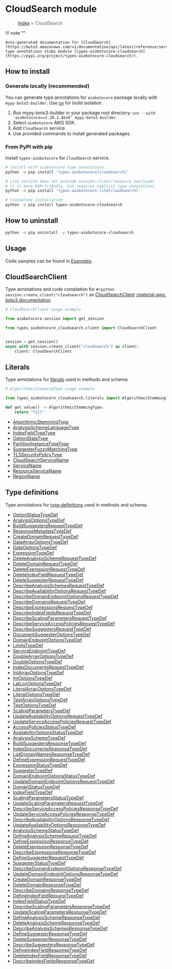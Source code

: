 # CloudSearch module

> [Index](../README.md) > CloudSearch


!!! note ""

    Auto-generated documentation for [CloudSearch](https://boto3.amazonaws.com/v1/documentation/api/latest/reference/services/cloudsearch.html#cloudsearch)
    type annotations stubs module [types-aiobotocore-cloudsearch](https://pypi.org/project/types-aiobotocore-cloudsearch/).

## How to install

### Generate locally (recommended)

You can generate type annotations for `aiobotocore` package locally with `mypy-boto3-builder`.
Use [uv](https://docs.astral.sh/uv/getting-started/installation/) for build isolation.

1. Run mypy-boto3-builder in your package root directory: `uvx --with 'aiobotocore==2.20.1.dev0' mypy-boto3-builder`
1. Select `aiobotocore` AWS SDK.
1. Add `CloudSearch` service.
1. Use provided commands to install generated packages.



### From PyPI with pip

Install `types-aiobotocore` for `CloudSearch` service.

```bash
# install with aiobotocore type annotations
python -m pip install 'types-aiobotocore[cloudsearch]'

# Lite version does not provide session.client/resource overloads
# it is more RAM-friendly, but requires explicit type annotations
python -m pip install 'types-aiobotocore-lite[cloudsearch]'

# standalone installation
python -m pip install types-aiobotocore-cloudsearch
```



## How to uninstall

```bash
python -m pip uninstall -y types-aiobotocore-cloudsearch
```

## Usage

Code samples can be found in [Examples](./usage.md).

## CloudSearchClient

Type annotations and code completion for  `#!python session.create_client("cloudsearch")` as [CloudSearchClient](./client.md)
[:material-aws: boto3 documentation](https://boto3.amazonaws.com/v1/documentation/api/latest/reference/services/cloudsearch.html#CloudSearch.Client)

```python
# CloudSearchClient usage example

from aiobotocore.session import get_session

from types_aiobotocore_cloudsearch.client import CloudSearchClient


session = get_session()
async with session.create_client("cloudsearch") as client:
    client: CloudSearchClient
```








## Literals

Type annotations for [literals](./literals.md) used in methods and schema.

```python
# AlgorithmicStemmingType usage example

from types_aiobotocore_cloudsearch.literals import AlgorithmicStemmingType

def get_value() -> AlgorithmicStemmingType:
    return "full"
```

- [AlgorithmicStemmingType](./literals.md#algorithmicstemmingtype)
- [AnalysisSchemeLanguageType](./literals.md#analysisschemelanguagetype)
- [IndexFieldTypeType](./literals.md#indexfieldtypetype)
- [OptionStateType](./literals.md#optionstatetype)
- [PartitionInstanceTypeType](./literals.md#partitioninstancetypetype)
- [SuggesterFuzzyMatchingType](./literals.md#suggesterfuzzymatchingtype)
- [TLSSecurityPolicyType](./literals.md#tlssecuritypolicytype)
- [CloudSearchServiceName](./literals.md#cloudsearchservicename)
- [ServiceName](./literals.md#servicename)
- [ResourceServiceName](./literals.md#resourceservicename)
- [RegionName](./literals.md#regionname)




## Type definitions

Type annotations for [type definitions](./type_defs.md) used in methods and schema.

- [OptionStatusTypeDef](./type_defs.md#optionstatustypedef)
- [AnalysisOptionsTypeDef](./type_defs.md#analysisoptionstypedef)
- [BuildSuggestersRequestTypeDef](./type_defs.md#buildsuggestersrequesttypedef)
- [ResponseMetadataTypeDef](./type_defs.md#responsemetadatatypedef)
- [CreateDomainRequestTypeDef](./type_defs.md#createdomainrequesttypedef)
- [DateArrayOptionsTypeDef](./type_defs.md#datearrayoptionstypedef)
- [DateOptionsTypeDef](./type_defs.md#dateoptionstypedef)
- [ExpressionTypeDef](./type_defs.md#expressiontypedef)
- [DeleteAnalysisSchemeRequestTypeDef](./type_defs.md#deleteanalysisschemerequesttypedef)
- [DeleteDomainRequestTypeDef](./type_defs.md#deletedomainrequesttypedef)
- [DeleteExpressionRequestTypeDef](./type_defs.md#deleteexpressionrequesttypedef)
- [DeleteIndexFieldRequestTypeDef](./type_defs.md#deleteindexfieldrequesttypedef)
- [DeleteSuggesterRequestTypeDef](./type_defs.md#deletesuggesterrequesttypedef)
- [DescribeAnalysisSchemesRequestTypeDef](./type_defs.md#describeanalysisschemesrequesttypedef)
- [DescribeAvailabilityOptionsRequestTypeDef](./type_defs.md#describeavailabilityoptionsrequesttypedef)
- [DescribeDomainEndpointOptionsRequestTypeDef](./type_defs.md#describedomainendpointoptionsrequesttypedef)
- [DescribeDomainsRequestTypeDef](./type_defs.md#describedomainsrequesttypedef)
- [DescribeExpressionsRequestTypeDef](./type_defs.md#describeexpressionsrequesttypedef)
- [DescribeIndexFieldsRequestTypeDef](./type_defs.md#describeindexfieldsrequesttypedef)
- [DescribeScalingParametersRequestTypeDef](./type_defs.md#describescalingparametersrequesttypedef)
- [DescribeServiceAccessPoliciesRequestTypeDef](./type_defs.md#describeserviceaccesspoliciesrequesttypedef)
- [DescribeSuggestersRequestTypeDef](./type_defs.md#describesuggestersrequesttypedef)
- [DocumentSuggesterOptionsTypeDef](./type_defs.md#documentsuggesteroptionstypedef)
- [DomainEndpointOptionsTypeDef](./type_defs.md#domainendpointoptionstypedef)
- [LimitsTypeDef](./type_defs.md#limitstypedef)
- [ServiceEndpointTypeDef](./type_defs.md#serviceendpointtypedef)
- [DoubleArrayOptionsTypeDef](./type_defs.md#doublearrayoptionstypedef)
- [DoubleOptionsTypeDef](./type_defs.md#doubleoptionstypedef)
- [IndexDocumentsRequestTypeDef](./type_defs.md#indexdocumentsrequesttypedef)
- [IntArrayOptionsTypeDef](./type_defs.md#intarrayoptionstypedef)
- [IntOptionsTypeDef](./type_defs.md#intoptionstypedef)
- [LatLonOptionsTypeDef](./type_defs.md#latlonoptionstypedef)
- [LiteralArrayOptionsTypeDef](./type_defs.md#literalarrayoptionstypedef)
- [LiteralOptionsTypeDef](./type_defs.md#literaloptionstypedef)
- [TextArrayOptionsTypeDef](./type_defs.md#textarrayoptionstypedef)
- [TextOptionsTypeDef](./type_defs.md#textoptionstypedef)
- [ScalingParametersTypeDef](./type_defs.md#scalingparameterstypedef)
- [UpdateAvailabilityOptionsRequestTypeDef](./type_defs.md#updateavailabilityoptionsrequesttypedef)
- [UpdateServiceAccessPoliciesRequestTypeDef](./type_defs.md#updateserviceaccesspoliciesrequesttypedef)
- [AccessPoliciesStatusTypeDef](./type_defs.md#accesspoliciesstatustypedef)
- [AvailabilityOptionsStatusTypeDef](./type_defs.md#availabilityoptionsstatustypedef)
- [AnalysisSchemeTypeDef](./type_defs.md#analysisschemetypedef)
- [BuildSuggestersResponseTypeDef](./type_defs.md#buildsuggestersresponsetypedef)
- [IndexDocumentsResponseTypeDef](./type_defs.md#indexdocumentsresponsetypedef)
- [ListDomainNamesResponseTypeDef](./type_defs.md#listdomainnamesresponsetypedef)
- [DefineExpressionRequestTypeDef](./type_defs.md#defineexpressionrequesttypedef)
- [ExpressionStatusTypeDef](./type_defs.md#expressionstatustypedef)
- [SuggesterTypeDef](./type_defs.md#suggestertypedef)
- [DomainEndpointOptionsStatusTypeDef](./type_defs.md#domainendpointoptionsstatustypedef)
- [UpdateDomainEndpointOptionsRequestTypeDef](./type_defs.md#updatedomainendpointoptionsrequesttypedef)
- [DomainStatusTypeDef](./type_defs.md#domainstatustypedef)
- [IndexFieldTypeDef](./type_defs.md#indexfieldtypedef)
- [ScalingParametersStatusTypeDef](./type_defs.md#scalingparametersstatustypedef)
- [UpdateScalingParametersRequestTypeDef](./type_defs.md#updatescalingparametersrequesttypedef)
- [DescribeServiceAccessPoliciesResponseTypeDef](./type_defs.md#describeserviceaccesspoliciesresponsetypedef)
- [UpdateServiceAccessPoliciesResponseTypeDef](./type_defs.md#updateserviceaccesspoliciesresponsetypedef)
- [DescribeAvailabilityOptionsResponseTypeDef](./type_defs.md#describeavailabilityoptionsresponsetypedef)
- [UpdateAvailabilityOptionsResponseTypeDef](./type_defs.md#updateavailabilityoptionsresponsetypedef)
- [AnalysisSchemeStatusTypeDef](./type_defs.md#analysisschemestatustypedef)
- [DefineAnalysisSchemeRequestTypeDef](./type_defs.md#defineanalysisschemerequesttypedef)
- [DefineExpressionResponseTypeDef](./type_defs.md#defineexpressionresponsetypedef)
- [DeleteExpressionResponseTypeDef](./type_defs.md#deleteexpressionresponsetypedef)
- [DescribeExpressionsResponseTypeDef](./type_defs.md#describeexpressionsresponsetypedef)
- [DefineSuggesterRequestTypeDef](./type_defs.md#definesuggesterrequesttypedef)
- [SuggesterStatusTypeDef](./type_defs.md#suggesterstatustypedef)
- [DescribeDomainEndpointOptionsResponseTypeDef](./type_defs.md#describedomainendpointoptionsresponsetypedef)
- [UpdateDomainEndpointOptionsResponseTypeDef](./type_defs.md#updatedomainendpointoptionsresponsetypedef)
- [CreateDomainResponseTypeDef](./type_defs.md#createdomainresponsetypedef)
- [DeleteDomainResponseTypeDef](./type_defs.md#deletedomainresponsetypedef)
- [DescribeDomainsResponseTypeDef](./type_defs.md#describedomainsresponsetypedef)
- [DefineIndexFieldRequestTypeDef](./type_defs.md#defineindexfieldrequesttypedef)
- [IndexFieldStatusTypeDef](./type_defs.md#indexfieldstatustypedef)
- [DescribeScalingParametersResponseTypeDef](./type_defs.md#describescalingparametersresponsetypedef)
- [UpdateScalingParametersResponseTypeDef](./type_defs.md#updatescalingparametersresponsetypedef)
- [DefineAnalysisSchemeResponseTypeDef](./type_defs.md#defineanalysisschemeresponsetypedef)
- [DeleteAnalysisSchemeResponseTypeDef](./type_defs.md#deleteanalysisschemeresponsetypedef)
- [DescribeAnalysisSchemesResponseTypeDef](./type_defs.md#describeanalysisschemesresponsetypedef)
- [DefineSuggesterResponseTypeDef](./type_defs.md#definesuggesterresponsetypedef)
- [DeleteSuggesterResponseTypeDef](./type_defs.md#deletesuggesterresponsetypedef)
- [DescribeSuggestersResponseTypeDef](./type_defs.md#describesuggestersresponsetypedef)
- [DefineIndexFieldResponseTypeDef](./type_defs.md#defineindexfieldresponsetypedef)
- [DeleteIndexFieldResponseTypeDef](./type_defs.md#deleteindexfieldresponsetypedef)
- [DescribeIndexFieldsResponseTypeDef](./type_defs.md#describeindexfieldsresponsetypedef)

